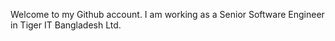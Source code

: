 Welcome to my Github account. I am working as a Senior Software Engineer in Tiger IT Bangladesh Ltd. 
